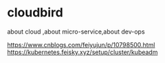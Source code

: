 # cloudbird
about cloud ,about micro-service,about dev-ops

https://www.cnblogs.com/feiyujun/p/10798500.html
https://kubernetes.feisky.xyz/setup/cluster/kubeadm
